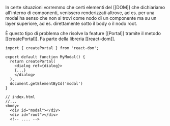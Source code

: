 In certe situazioni vorremmo che certi elementi del [[DOM]] che dichiariamo all'interno di componenti, venissero renderizzati altrove, ad es. per una modal ha senso che non si trovi come nodo di un componente ma su un layer superiore, ad es. direttamente sotto il body o il nodo root.

È questo tipo di problema che risolve la feature [[Portal]] tramite il metodo [[createPortal]]. Fa parte della libreria [[react-dom]].

```tsx
import { createPortal } from 'react-dom';

export default function MyModal() {
  return createPortal(
    <dialog ref={dialog}>
	{...}
	</dialog>
  ),
  document.getElementById('modal')
}

// index.html
//...
<body>
  <div id="modal"></div>
  <div id="root"></div>
  <!-- .... -->

```